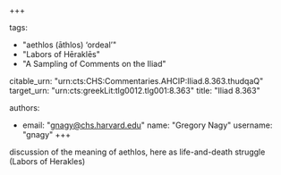+++

tags:
- "aethlos (āthlos) ‘ordeal’"
- "Labors of Hēraklēs"
- "A Sampling of Comments on the Iliad"

citable_urn: "urn:cts:CHS:Commentaries.AHCIP:Iliad.8.363.thudqaQ"
target_urn: "urn:cts:greekLit:tlg0012.tlg001:8.363"
title: "Iliad 8.363"

authors:
- email: "gnagy@chs.harvard.edu"
  name: "Gregory Nagy"
  username: "gnagy"
+++

<p>discussion of the meaning of aethlos, here as life-and-death struggle (Labors of Herakles)</p>
